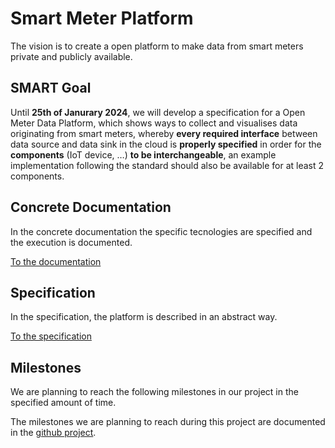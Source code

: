 # Smart Meter Platform

The vision is to create a open platform to make data from smart meters private and publicly available.

## SMART Goal

Until **25th of Janurary 2024**, we will develop a specification for a Open Meter Data Platform, which shows ways to collect and visualises data originating from smart meters, whereby **every required interface** between data source and data sink in the cloud is **properly specified** in order for the **components** (IoT device, …) **to be interchangeable**, an example implementation following the standard should also be available for at least 2 components.

## Concrete Documentation

In the concrete documentation the specific tecnologies are specified and the execution is documented.

[To the documentation](documentation/README.md)

## Specification

In the specification, the platform is described in an abstract way.

[To the specification](specification/README.md)

## Milestones

We are planning to reach the following milestones in our project in the specified amount of time.

The milestones we are planning to reach during this project are documented in the [github project](https://github.com/xBlade58/smart-meter-platform-page/milestones).


